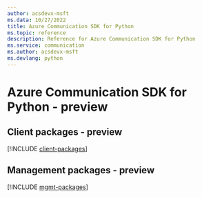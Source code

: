 ```yaml
---
author: acsdevx-msft
ms.data: 10/27/2022
title: Azure Communication SDK for Python
ms.topic: reference
description: Reference for Azure Communication SDK for Python
ms.service: communication
ms.author: acsdevx-msft
ms.devlang: python
---
```

# Azure Communication SDK for Python - preview

## Client packages - preview
[!INCLUDE [client-packages](communication-client-index.md)]
## Management packages - preview
[!INCLUDE [mgmt-packages](communication-mgmt-index.md)]